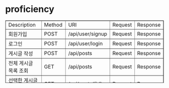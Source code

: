 # proficiency

<html>
<body>
<table border="1" width="200" height="200">
<tr>
<td>Description</td>
<td>Method</td>
<td>URI </td>
<td>Request</td>
<td>Response</td>
</tr>
<tr>
<td>회원가입</td>
<td>POST</td>
<td>/api/user/signup</td>
<td>Request</td>
<td>Response</td>
</tr>
<tr>
<td>로그인</td>
<td>POST</td>
<td>/api/user/login</td>
<td>Request</td>
<td>Response</td>
</tr>
<tr>
<td>게시글 작성</td>
<td>POST</td>
<td>/api/posts</td>
<td>Request</td>
<td>Response</td>
</tr>
<tr>
<td>전체 게시글 목록 조회</td>
<td>GET</td>
<td>/api/posts</td>
<td>Request</td>
<td>Response</td>
</tr>
<tr>
<td>선택한 게시글 조회</td>
<td>GET</td>
<td>/api/posts/{id}</td>
<td>Request</td>
<td>Response</td>
</tr>
<tr>
<td>선택한 게시글 수정</td>
<td>PUT</td>
<td>/api/posts/{id}</td>
<td>Request</td>
<td>Response</td>
</tr>
<tr>
<td>선택한 게시글 삭제</td>
<td>DELETE</td>
<td>/api/posts/{id}</td>
<td>Request</td>
<td>Response</td>
</tr>
</table>
</body>
</html>
